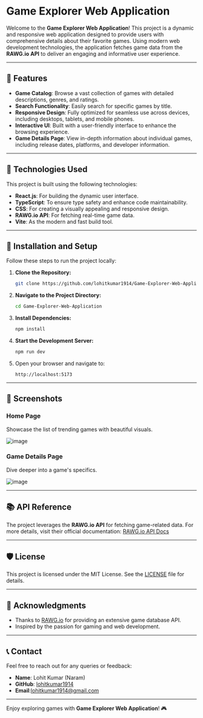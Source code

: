 # Game Explorer Web Application

Welcome to the **Game Explorer Web Application**! This project is a dynamic and responsive web application designed to provide users with comprehensive details about their favorite games. Using modern web development technologies, the application fetches game data from the **RAWG.io API** to deliver an engaging and informative user experience.

---

## 🌟 Features

- **Game Catalog**: Browse a vast collection of games with detailed descriptions, genres, and ratings.
- **Search Functionality**: Easily search for specific games by title.
- **Responsive Design**: Fully optimized for seamless use across devices, including desktops, tablets, and mobile phones.
- **Interactive UI**: Built with a user-friendly interface to enhance the browsing experience.
- **Game Details Page**: View in-depth information about individual games, including release dates, platforms, and developer information.

---

## 🚀 Technologies Used

This project is built using the following technologies:

- **React.js**: For building the dynamic user interface.
- **TypeScript**: To ensure type safety and enhance code maintainability.
- **CSS**: For creating a visually appealing and responsive design.
- **RAWG.io API**: For fetching real-time game data.
- **Vite**: As the modern and fast build tool.

---

## 🔧 Installation and Setup

Follow these steps to run the project locally:

1. **Clone the Repository:**
   ```bash
   git clone https://github.com/lohitkumar1914/Game-Explorer-Web-Application.git
   ```

2. **Navigate to the Project Directory:**
   ```bash
   cd Game-Explorer-Web-Application
   ```

3. **Install Dependencies:**
   ```bash
   npm install
   ```

4. **Start the Development Server:**
   ```bash
   npm run dev
   ```

5. Open your browser and navigate to:
   ```
   http://localhost:5173
   ```

---

## 📸 Screenshots

### Home Page
Showcase the list of trending games with beautiful visuals.

![image](https://github.com/user-attachments/assets/5e45301d-4b70-4797-818a-4ac5a9d5ceb9)


### Game Details Page
Dive deeper into a game's specifics.

![image](https://github.com/user-attachments/assets/eeca69ea-4f28-435d-b245-54bb28286c0c)

---

## 📚 API Reference

The project leverages the **RAWG.io API** for fetching game-related data. For more details, visit their official documentation:
[RAWG.io API Docs](https://rawg.io/apidocs)

---


## 🛡️ License

This project is licensed under the MIT License. See the [LICENSE](./LICENSE) file for details.

---

## 💬 Acknowledgments

- Thanks to [RAWG.io](https://rawg.io/) for providing an extensive game database API.
- Inspired by the passion for gaming and web development.

---

## 📞 Contact

Feel free to reach out for any queries or feedback:

- **Name**: Lohit Kumar (Naram)
- **GitHub**: [lohitkumar1914](https://github.com/lohitkumar1914)
- **Email**:lohitkumar1914@gmail.com

---

Enjoy exploring games with **Game Explorer Web Application**! 🎮
